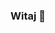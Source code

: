 ### Witaj 👋

<!--
**assxeven/assxeven** is a ✨ _special_ ✨ repository because its `README.md` (this file) appears on your GitHub profile.

### O mnie

- Witaj, jestem even. (Jakub) - inżynier JavaScript z pełnym stosem, tworzę aplikacje i biblioteki, aby pomóc w ulepszaniu doświadczeń programistów.

W tej chwili nie pracuję w pełnym wymiarze czasu na open source, ale nadal spędzam dużo czasu na tworzeniu i utrzymywaniu projektów OSS. Wszelkie sponsoring ze strony społeczności bardzo mnie zainspiruje, dzięki wszystkim.
